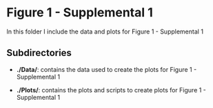 # Figure 1 - Supplemental 1

In this folder I include the data and plots for Figure 1 - Supplemental 1

## Subdirectories

+ **./Data/**: contains the data used to create the plots for Figure 1 - Supplemental 1

+ **./Plots/**: contains the plots and scripts to create plots for Figure 1 - Supplemental 1
